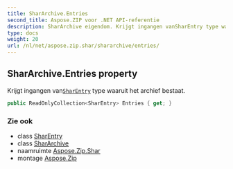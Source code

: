 ```yaml
---
title: SharArchive.Entries
second_title: Aspose.ZIP voor .NET API-referentie
description: SharArchive eigendom. Krijgt ingangen vanSharEntry type waaruit het archief bestaat.
type: docs
weight: 20
url: /nl/net/aspose.zip.shar/shararchive/entries/
---
```

## SharArchive.Entries property

Krijgt ingangen van[`SharEntry`](../../sharentry/) type waaruit het archief bestaat.

```csharp
public ReadOnlyCollection<SharEntry> Entries { get; }
```

### Zie ook

* class [SharEntry](../../sharentry/)
* class [SharArchive](../)
* naamruimte [Aspose.Zip.Shar](../../shararchive/)
* montage [Aspose.Zip](../../../)


